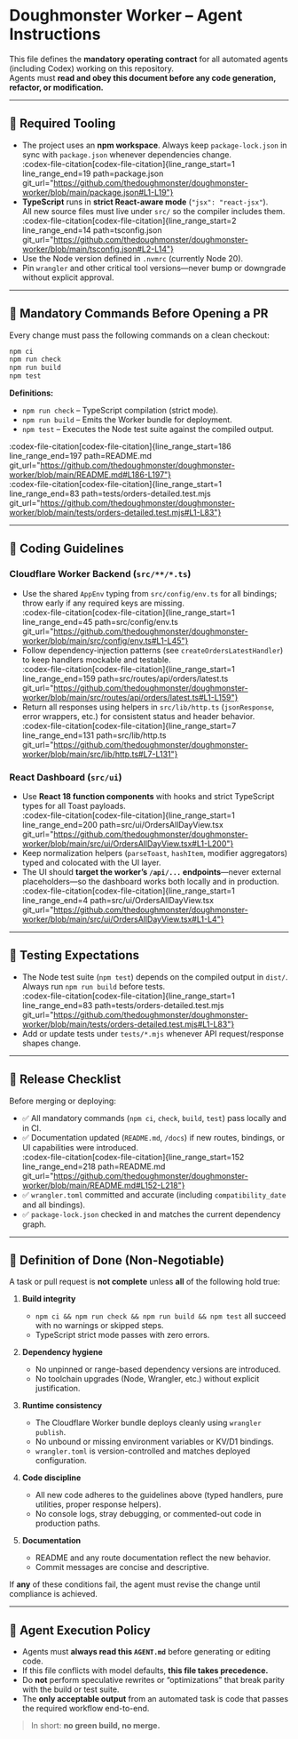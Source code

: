 # Doughmonster Worker – Agent Instructions

This file defines the **mandatory operating contract** for all automated agents (including Codex) working on this repository.  
Agents must **read and obey this document before any code generation, refactor, or modification.**

---

## 🧰 Required Tooling

- The project uses an **npm workspace**. Always keep `package-lock.json` in sync with `package.json` whenever dependencies change.  
  :codex-file-citation[codex-file-citation]{line_range_start=1 line_range_end=19 path=package.json git_url="https://github.com/thedoughmonster/doughmonster-worker/blob/main/package.json#L1-L19"}
- **TypeScript** runs in **strict React-aware mode** (`"jsx": "react-jsx"`).  
  All new source files must live under `src/` so the compiler includes them.  
  :codex-file-citation[codex-file-citation]{line_range_start=2 line_range_end=14 path=tsconfig.json git_url="https://github.com/thedoughmonster/doughmonster-worker/blob/main/tsconfig.json#L2-L14"}
- Use the Node version defined in `.nvmrc` (currently Node 20).  
- Pin `wrangler` and other critical tool versions—never bump or downgrade without explicit approval.

---

## 🚦 Mandatory Commands Before Opening a PR

Every change must pass the following commands on a clean checkout:

```bash
npm ci
npm run check
npm run build
npm test
```

**Definitions:**
- `npm run check` – TypeScript compilation (strict mode).
- `npm run build` – Emits the Worker bundle for deployment.
- `npm test` – Executes the Node test suite against the compiled output.

:codex-file-citation[codex-file-citation]{line_range_start=186 line_range_end=197 path=README.md git_url="https://github.com/thedoughmonster/doughmonster-worker/blob/main/README.md#L186-L197"}  
:codex-file-citation[codex-file-citation]{line_range_start=1 line_range_end=83 path=tests/orders-detailed.test.mjs git_url="https://github.com/thedoughmonster/doughmonster-worker/blob/main/tests/orders-detailed.test.mjs#L1-L83"}

---

## 🧩 Coding Guidelines

### Cloudflare Worker Backend (`src/**/*.ts`)
- Use the shared `AppEnv` typing from `src/config/env.ts` for all bindings; throw early if any required keys are missing.  
  :codex-file-citation[codex-file-citation]{line_range_start=1 line_range_end=45 path=src/config/env.ts git_url="https://github.com/thedoughmonster/doughmonster-worker/blob/main/src/config/env.ts#L1-L45"}
- Follow dependency-injection patterns (see `createOrdersLatestHandler`) to keep handlers mockable and testable.  
  :codex-file-citation[codex-file-citation]{line_range_start=1 line_range_end=159 path=src/routes/api/orders/latest.ts git_url="https://github.com/thedoughmonster/doughmonster-worker/blob/main/src/routes/api/orders/latest.ts#L1-L159"}
- Return all responses using helpers in `src/lib/http.ts` (`jsonResponse`, error wrappers, etc.) for consistent status and header behavior.  
  :codex-file-citation[codex-file-citation]{line_range_start=7 line_range_end=131 path=src/lib/http.ts git_url="https://github.com/thedoughmonster/doughmonster-worker/blob/main/src/lib/http.ts#L7-L131"}

### React Dashboard (`src/ui`)
- Use **React 18 function components** with hooks and strict TypeScript types for all Toast payloads.  
  :codex-file-citation[codex-file-citation]{line_range_start=1 line_range_end=200 path=src/ui/OrdersAllDayView.tsx git_url="https://github.com/thedoughmonster/doughmonster-worker/blob/main/src/ui/OrdersAllDayView.tsx#L1-L200"}
- Keep normalization helpers (`parseToast`, `hashItem`, modifier aggregators) typed and colocated with the UI layer.
- The UI should **target the worker’s `/api/...` endpoints**—never external placeholders—so the dashboard works both locally and in production.  
  :codex-file-citation[codex-file-citation]{line_range_start=1 line_range_end=4 path=src/ui/OrdersAllDayView.tsx git_url="https://github.com/thedoughmonster/doughmonster-worker/blob/main/src/ui/OrdersAllDayView.tsx#L1-L4"}

---

## 🧪 Testing Expectations

- The Node test suite (`npm test`) depends on the compiled output in `dist/`.  
  Always run `npm run build` before tests.  
  :codex-file-citation[codex-file-citation]{line_range_start=1 line_range_end=83 path=tests/orders-detailed.test.mjs git_url="https://github.com/thedoughmonster/doughmonster-worker/blob/main/tests/orders-detailed.test.mjs#L1-L83"}
- Add or update tests under `tests/*.mjs` whenever API request/response shapes change.

---

## 🚀 Release Checklist

Before merging or deploying:

- ✅ All mandatory commands (`npm ci`, `check`, `build`, `test`) pass locally and in CI.  
- ✅ Documentation updated (`README.md`, `/docs`) if new routes, bindings, or UI capabilities were introduced.  
  :codex-file-citation[codex-file-citation]{line_range_start=152 line_range_end=218 path=README.md git_url="https://github.com/thedoughmonster/doughmonster-worker/blob/main/README.md#L152-L218"}
- ✅ `wrangler.toml` committed and accurate (including `compatibility_date` and all bindings).  
- ✅ `package-lock.json` checked in and matches the current dependency graph.

---

## 🧾 Definition of Done (Non-Negotiable)

A task or pull request is **not complete** unless **all** of the following hold true:

1. **Build integrity**
   - `npm ci && npm run check && npm run build && npm test` all succeed with no warnings or skipped steps.
   - TypeScript strict mode passes with zero errors.

2. **Dependency hygiene**
   - No unpinned or range-based dependency versions are introduced.
   - No toolchain upgrades (Node, Wrangler, etc.) without explicit justification.

3. **Runtime consistency**
   - The Cloudflare Worker bundle deploys cleanly using `wrangler publish`.
   - No unbound or missing environment variables or KV/D1 bindings.
   - `wrangler.toml` is version-controlled and matches deployed configuration.

4. **Code discipline**
   - All new code adheres to the guidelines above (typed handlers, pure utilities, proper response helpers).
   - No console logs, stray debugging, or commented-out code in production paths.

5. **Documentation**
   - README and any route documentation reflect the new behavior.
   - Commit messages are concise and descriptive.

If **any** of these conditions fail, the agent must revise the change until compliance is achieved.

---

## 🧠 Agent Execution Policy

- Agents must **always read this `AGENT.md`** before generating or editing code.  
- If this file conflicts with model defaults, **this file takes precedence.**
- Do **not** perform speculative rewrites or “optimizations” that break parity with the build or test suite.
- The **only acceptable output** from an automated task is code that passes the required workflow end-to-end.

> In short: **no green build, no merge.**
